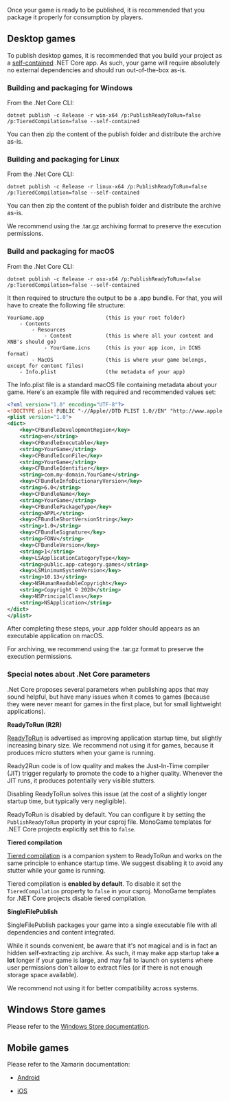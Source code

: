 Once your game is ready to be published, it is recommended that you package it properly for consumption by players.

## Desktop games

To publish desktop games, it is recommended that you build your project as a [self-contained](https://docs.microsoft.com/en-us/dotnet/core/deploying/#publish-self-contained) .NET Core app. As such, your game will require absolutely no external dependencies and should run out-of-the-box as-is.

### Building and packaging for Windows

From the .Net Core CLI:

`dotnet publish -c Release -r win-x64 /p:PublishReadyToRun=false /p:TieredCompilation=false --self-contained`

You can then zip the content of the publish folder and distribute the archive as-is.

### Building and packaging for Linux

From the .Net Core CLI:

`dotnet publish -c Release -r linux-x64 /p:PublishReadyToRun=false /p:TieredCompilation=false --self-contained`

You can then zip the content of the publish folder and distribute the archive as-is.

We recommend using the .tar.gz archiving format to preserve the execution permissions.

### Build and packaging for macOS

From the .Net Core CLI:

`dotnet publish -c Release -r osx-x64 /p:PublishReadyToRun=false /p:TieredCompilation=false --self-contained`

It then required to structure the output to be a .app bundle. For that, you will have to create the following file structure:

```
YourGame.app                    (this is your root folder)
    - Contents
        - Resources
            - Content           (this is where all your content and XNB's should go)
            - YourGame.icns     (this is your app icon, in ICNS format)
        - MacOS                 (this is where your game belongs, except for content files)
    - Info.plist                (the metadata of your app)
```

The Info.plist file is a standard macOS file containing metadata about your game. Here's an example file with required and recommended values set:

```xml
<?xml version="1.0" encoding="UTF-8"?>
<!DOCTYPE plist PUBLIC "-//Apple//DTD PLIST 1.0//EN" "http://www.apple.com/DTDs/PropertyList-1.0.dtd">
<plist version="1.0">
<dict>
    <key>CFBundleDevelopmentRegion</key>
    <string>en</string>
    <key>CFBundleExecutable</key>
    <string>YourGame</string>
    <key>CFBundleIconFile</key>
    <string>YourGame</string>
    <key>CFBundleIdentifier</key>
    <string>com.my-domain.YourGame</string>
    <key>CFBundleInfoDictionaryVersion</key>
    <string>6.0</string>
    <key>CFBundleName</key>
    <string>YourGame</string>
    <key>CFBundlePackageType</key>
    <string>APPL</string>
    <key>CFBundleShortVersionString</key>
    <string>1.0</string>
    <key>CFBundleSignature</key>
    <string>FONV</string>
    <key>CFBundleVersion</key>
    <string>1</string>
    <key>LSApplicationCategoryType</key>
    <string>public.app-category.games</string>
    <key>LSMinimumSystemVersion</key>
    <string>10.13</string>
    <key>NSHumanReadableCopyright</key>
    <string>Copyright © 2020</string>
    <key>NSPrincipalClass</key>
    <string>NSApplication</string>
</dict>
</plist>
```

After completing these steps, your .app folder should appears as an executable application on macOS.

For archiving, we recommend using the .tar.gz format to preserve the execution permissions.

### Special notes about .Net Core parameters

.Net Core proposes several parameters when publishing apps that may sound helpful, but have many issues when it comes to games (because they were never meant for games in the first place, but for small lightweight applications).

**ReadyToRun (R2R)**

[ReadyToRun](https://docs.microsoft.com/en-us/dotnet/core/whats-new/dotnet-core-3-0#readytorun-images) is advertised as improving application startup time, but slightly increasing binary size. We recommend not using it for games, because it produces micro stutters when your game is running.

Ready2Run code is of low quality and makes the Just-In-Time compiler (JIT) trigger regularly to promote the code to a higher quality. Whenever the JIT runs, it produces potentially very visible stutters.

Disabling ReadyToRun solves this issue (at the cost of a slightly longer startup time, but typically very negligible).

ReadyToRun is disabled by default. You can configure it by setting the `PublishReadyToRun` property in your csproj file. MonoGame templates for .NET Core projects explicitly set this to `false`.

**Tiered compilation**

[Tiered compilation](https://docs.microsoft.com/en-us/dotnet/core/whats-new/dotnet-core-3-0#tiered-compilation) is a companion system to ReadyToRun and works on the same principle to enhance startup time. We suggest disabling it to avoid any stutter while your game is running.

Tiered compilation is **enabled by default**. To disable it set the `TieredCompilation` property to `false` in your csproj.
MonoGame templates for .NET Core projects disable tiered compilation.

**SingleFilePublish**

SingleFilePublish packages your game into a single executable file with all dependencies and content integrated.

While it sounds convenient, be aware that it's not magical and is in fact an hidden self-extracting zip archive. As such, it may make app startup take **a lot** longer if your game is large, and may fail to launch on systems where user permissions don't allow to extract files (or if there is not enough storage space available).

We recommend not using it for better compatibility across systems.

## Windows Store games

Please refer to the [Windows Store documentation](https://docs.microsoft.com/en-us/windows/uwp/publish/).

## Mobile games

Please refer to the Xamarin documentation:

- [Android](https://docs.microsoft.com/en-us/xamarin/android/deploy-test/publishing/)

- [iOS](https://docs.microsoft.com/en-us/xamarin/ios/deploy-test/app-distribution/app-store-distribution/publishing-to-the-app-store?tabs=windows)
